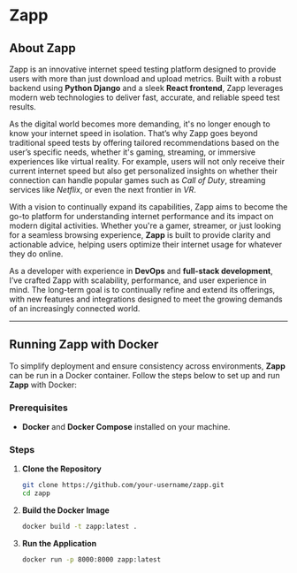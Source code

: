 # **Zapp**

## **About Zapp**
Zapp is an innovative internet speed testing platform designed to provide users with more than just download and upload metrics. Built with a robust backend using **Python Django** and a sleek **React frontend**, Zapp leverages modern web technologies to deliver fast, accurate, and reliable speed test results.

As the digital world becomes more demanding, it's no longer enough to know your internet speed in isolation. That’s why Zapp goes beyond traditional speed tests by offering tailored recommendations based on the user’s specific needs, whether it's gaming, streaming, or immersive experiences like virtual reality. For example, users will not only receive their current internet speed but also get personalized insights on whether their connection can handle popular games such as *Call of Duty*, streaming services like *Netflix*, or even the next frontier in *VR*.

With a vision to continually expand its capabilities, Zapp aims to become the go-to platform for understanding internet performance and its impact on modern digital activities. Whether you're a gamer, streamer, or just looking for a seamless browsing experience, **Zapp** is built to provide clarity and actionable advice, helping users optimize their internet usage for whatever they do online.

As a developer with experience in **DevOps** and **full-stack development**, I’ve crafted Zapp with scalability, performance, and user experience in mind. The long-term goal is to continually refine and extend its offerings, with new features and integrations designed to meet the growing demands of an increasingly connected world.

---

## **Running Zapp with Docker**

To simplify deployment and ensure consistency across environments, **Zapp** can be run in a Docker container. Follow the steps below to set up and run **Zapp** with Docker:

### **Prerequisites**
- **Docker** and **Docker Compose** installed on your machine.

### **Steps**
1. **Clone the Repository**
   ```bash
   git clone https://github.com/your-username/zapp.git
   cd zapp
2. **Build the Docker Image**
   ```bash
   docker build -t zapp:latest .
3. **Run the Application**
   ```bash
   docker run -p 8000:8000 zapp:latest

